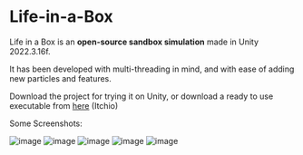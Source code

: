 # Life-in-a-Box

Life in a Box is an **open-source sandbox simulation** made in Unity 2022.3.16f.

It has been developed with multi-threading in mind, and with ease of adding new particles and features.

Download the project for trying it on Unity, or download a ready to use executable from [here](https://delunado.itch.io/life-in-a-box) (Itchio)

Some Screenshots:

![image](https://img.itch.zone/aW1hZ2UvMjQzMjEzMS8xNDY2MzA1OS5wbmc=/original/jmGLXj.png)
![image](https://img.itch.zone/aW1hZ2UvMjQzMjEzMS8xNDY2MzA2MC5wbmc=/original/0SZOC2.png)
![image](https://img.itch.zone/aW1hZ2UvMjQzMjEzMS8xNDY2MzA2MC5wbmc=/original/0SZOC2.png)
![image](https://img.itch.zone/aW1hZ2UvMjQzMjEzMS8xNDY2MzExNi5wbmc=/original/lqHiUK.png)
![image](https://img.itch.zone/aW1hZ2UvMjQzMjEzMS8xNDY2MzEwMy5wbmc=/original/dIYQnL.png)
